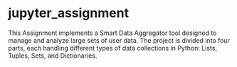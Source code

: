 # jupyter_assignment
This Assignment implements a Smart Data Aggregator tool designed to manage and analyze large sets of user data. The project is divided into four parts, each handling different types of data collections in Python: Lists, Tuples, Sets, and Dictionaries.
